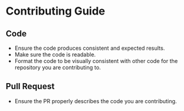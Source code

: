 # Contributing Guide
## Code
* Ensure the code produces consistent and expected results.
* Make sure the code is readable.
* Format the code to be visually consistent with other code for the repository you are contributing to.

## Pull Request
* Ensure the PR properly describes the code you are contributing.
